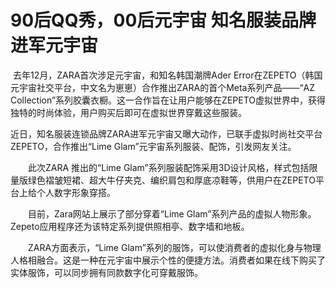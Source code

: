 # 90后QQ秀，00后元宇宙 知名服装品牌进军元宇宙

​          去年12月，ZARA首次涉足元宇宙，和知名韩国潮牌Ader Error在ZEPETO（韩国元宇宙社交平台，中文名为崽崽）合作推出ZARA的首个Meta系列产品——“AZ Collection”系列胶囊衣橱。这一合作旨在让用户能够在ZEPETO虚拟世界中，获得独特的时尚体验，用户购买后即可在虚拟世界穿戴这些服装。



​        近日，知名服装连锁品牌ZARA进军元宇宙又曝大动作，已联手虚拟时尚社交平台ZEPETO，合作推出“Lime Glam”元宇宙系列服装、配饰，引发网友关注。





　　此次ZARA 推出的“Lime Glam”系列服装配饰采用3D设计风格，样式包括限量版绿色褶皱短裙、超大牛仔夹克、编织肩包和厚底凉鞋等，供用户在ZEPETO平台上给个人数字形象穿搭。





　　目前，Zara网站上展示了部分穿着“Lime Glam”系列产品的虚拟人物形象。Zepeto应用程序还为该特定系列提供照相亭、数字墙和地板。





　　ZARA方面表示，“Lime Glam”系列的服饰，可以使消费者的虚拟化身与物理人格相融合。这是一种在元宇宙中展示个性的便捷方法。消费者如果在线下购买了实体服饰，可以同步拥有同款数字化可穿戴服饰。